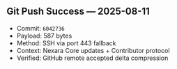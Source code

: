 ## Git Push Success — 2025-08-11

- Commit: `6042736`
- Payload: 587 bytes
- Method: SSH via port 443 fallback
- Context: Nexara Core updates + Contributor protocol
- Verified: GitHub remote accepted delta compression
